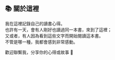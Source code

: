 ## 📚 關於這裡

我在這裡記錄自己的讀書心得。  
也許有一天，會有人剛好也讀過同一本書，來到了這裡；  
又或者，有人因為看到這些文字而開始閱讀這本書。  
不管是哪一種，我都會感到非常感動。

歡迎聯繫我，分享你的心得或故事 🙌